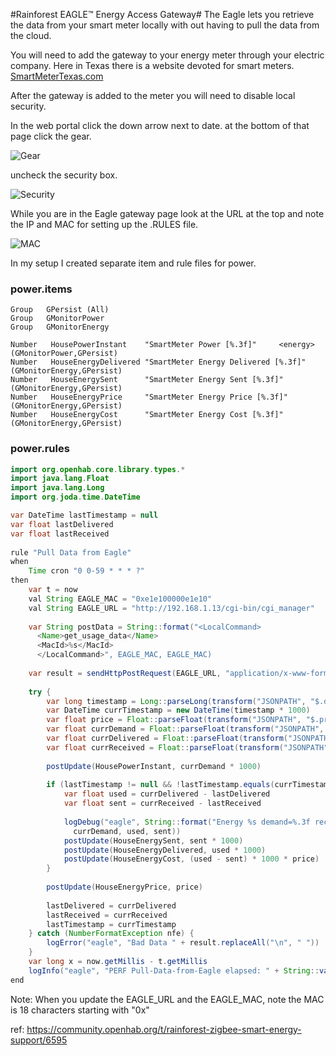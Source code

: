 #Rainforest EAGLE™ Energy Access Gateway#
The Eagle lets you retrieve the data from your smart meter locally with out having to pull the data from the cloud.

You will need to add the gateway to your energy meter through your electric company. Here in Texas there is a website devoted for smart meters. [SmartMeterTexas.com](https://www.smartmetertexas.com)

After the gateway is added to the meter you will need to disable local security.

In the web portal click the down arrow next to date.
at the bottom of that page click the gear.

![Gear](https://community-openhab-org.s3.amazonaws.com/original/2X/b/b54f1bca8430eb29a53184b9ad07cc708547c6e2.jpg)

uncheck the security box.

![Security](https://community-openhab-org.s3.amazonaws.com/original/2X/a/aadfb7a13c7363826c90a9add8d7a99c381649ec.jpg)

While you are in the Eagle gateway page look at the URL at the top and note the IP and MAC for setting up the .RULES file.

![MAC](https://community-openhab-org.s3.amazonaws.com/original/2X/b/be0131bce2667bc4991967ea643579d43baf5bb3.jpg)

In my setup I created separate item and rule files for power.

### power.items
```
Group	GPersist (All)
Group	GMonitorPower
Group	GMonitorEnergy

Number   HousePowerInstant    "SmartMeter Power [%.3f]" 	<energy>	(GMonitorPower,GPersist)
Number   HouseEnergyDelivered "SmartMeter Energy Delivered [%.3f]" (GMonitorEnergy,GPersist)
Number   HouseEnergySent      "SmartMeter Energy Sent [%.3f]" (GMonitorEnergy,GPersist)
Number   HouseEnergyPrice     "SmartMeter Energy Price [%.3f]" (GMonitorEnergy,GPersist)
Number   HouseEnergyCost      "SmartMeter Energy Cost [%.3f]" (GMonitorEnergy,GPersist)
```

### power.rules
```java
import org.openhab.core.library.types.*
import java.lang.Float
import java.lang.Long
import org.joda.time.DateTime

var DateTime lastTimestamp = null
var float lastDelivered
var float lastReceived
    
rule "Pull Data from Eagle"
when
    Time cron "0 0-59 * * * ?"
then
    var t = now
    val String EAGLE_MAC = "0xe1e100000e1e10"
    val String EAGLE_URL = "http://192.168.1.13/cgi-bin/cgi_manager"
    
    var String postData = String::format("<LocalCommand>
      <Name>get_usage_data</Name>
      <MacId>%s</MacId>
      </LocalCommand>", EAGLE_MAC, EAGLE_MAC)
    
    var result = sendHttpPostRequest(EAGLE_URL, "application/x-www-form-urlencoded", postData)
           
    try {
        var long timestamp = Long::parseLong(transform("JSONPATH", "$.demand_timestamp", result))
        var DateTime currTimestamp = new DateTime(timestamp * 1000)
        var float price = Float::parseFloat(transform("JSONPATH", "$.price", result))
        var float currDemand = Float::parseFloat(transform("JSONPATH", "$.demand", result))
        var float currDelivered = Float::parseFloat(transform("JSONPATH", "$.summation_delivered", result))
        var float currReceived = Float::parseFloat(transform("JSONPATH", "$.summation_received", result))
      
        postUpdate(HousePowerInstant, currDemand * 1000)
    
        if (lastTimestamp != null && !lastTimestamp.equals(currTimestamp)) {
            var float used = currDelivered - lastDelivered
            var float sent = currReceived - lastReceived
    
            logDebug("eagle", String::format("Energy %s demand=%.3f received=%.3f delivered=%.3f", currTimestamp.toString,
              currDemand, used, sent))
            postUpdate(HouseEnergySent, sent * 1000)
            postUpdate(HouseEnergyDelivered, used * 1000)
            postUpdate(HouseEnergyCost, (used - sent) * 1000 * price)
        }
    
        postUpdate(HouseEnergyPrice, price)
    
        lastDelivered = currDelivered
        lastReceived = currReceived
        lastTimestamp = currTimestamp  
    } catch (NumberFormatException nfe) {
        logError("eagle", "Bad Data " + result.replaceAll("\n", " "))
    }
    var long x = now.getMillis - t.getMillis
    logInfo("eagle", "PERF Pull-Data-from-Eagle elapsed: " + String::valueOf(x) + "ms")
end
```
Note: When you update the EAGLE_URL and the EAGLE_MAC, note the MAC is 18 characters starting with "0x"

ref: https://community.openhab.org/t/rainforest-zigbee-smart-energy-support/6595